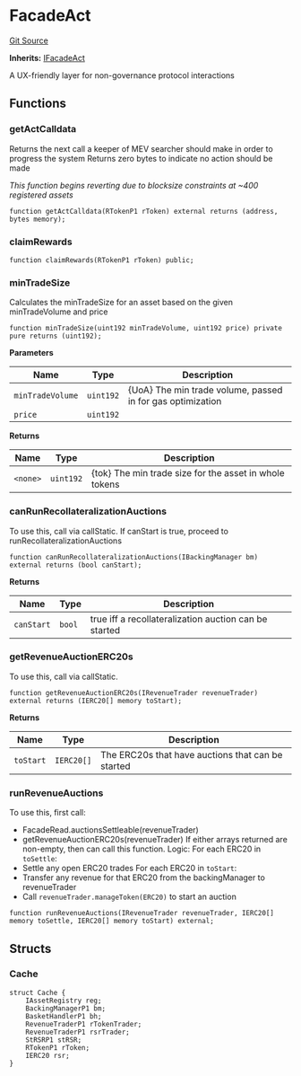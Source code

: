 # FacadeAct
[Git Source](https://github.com/larrythecucumber321/protocol/blob/0e60393685a4ae7994ac986273cdfa4cf9c069ed/contracts/facade/FacadeAct.sol)

**Inherits:**
[IFacadeAct](/tools/docgen/src/contracts/interfaces/IFacadeAct.sol/interface.IFacadeAct.md)

A UX-friendly layer for non-governance protocol interactions


## Functions
### getActCalldata

Returns the next call a keeper of MEV searcher should make in order to progress the system
Returns zero bytes to indicate no action should be made

*This function begins reverting due to blocksize constraints at ~400 registered assets*


```solidity
function getActCalldata(RTokenP1 rToken) external returns (address, bytes memory);
```

### claimRewards


```solidity
function claimRewards(RTokenP1 rToken) public;
```

### minTradeSize

Calculates the minTradeSize for an asset based on the given minTradeVolume and price


```solidity
function minTradeSize(uint192 minTradeVolume, uint192 price) private pure returns (uint192);
```
**Parameters**

|Name|Type|Description|
|----|----|-----------|
|`minTradeVolume`|`uint192`|{UoA} The min trade volume, passed in for gas optimization|
|`price`|`uint192`||

**Returns**

|Name|Type|Description|
|----|----|-----------|
|`<none>`|`uint192`|{tok} The min trade size for the asset in whole tokens|


### canRunRecollateralizationAuctions

To use this, call via callStatic.
If canStart is true, proceed to runRecollateralizationAuctions


```solidity
function canRunRecollateralizationAuctions(IBackingManager bm) external returns (bool canStart);
```
**Returns**

|Name|Type|Description|
|----|----|-----------|
|`canStart`|`bool`|true iff a recollateralization auction can be started|


### getRevenueAuctionERC20s

To use this, call via callStatic.


```solidity
function getRevenueAuctionERC20s(IRevenueTrader revenueTrader) external returns (IERC20[] memory toStart);
```
**Returns**

|Name|Type|Description|
|----|----|-----------|
|`toStart`|`IERC20[]`|The ERC20s that have auctions that can be started|


### runRevenueAuctions

To use this, first call:
- FacadeRead.auctionsSettleable(revenueTrader)
- getRevenueAuctionERC20s(revenueTrader)
If either arrays returned are non-empty, then can call this function.
Logic:
For each ERC20 in `toSettle`:
- Settle any open ERC20 trades
For each ERC20 in `toStart`:
- Transfer any revenue for that ERC20 from the backingManager to revenueTrader
- Call `revenueTrader.manageToken(ERC20)` to start an auction


```solidity
function runRevenueAuctions(IRevenueTrader revenueTrader, IERC20[] memory toSettle, IERC20[] memory toStart) external;
```

## Structs
### Cache

```solidity
struct Cache {
    IAssetRegistry reg;
    BackingManagerP1 bm;
    BasketHandlerP1 bh;
    RevenueTraderP1 rTokenTrader;
    RevenueTraderP1 rsrTrader;
    StRSRP1 stRSR;
    RTokenP1 rToken;
    IERC20 rsr;
}
```

